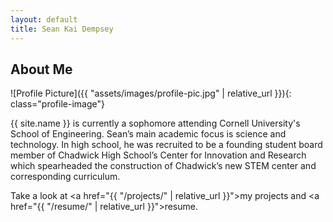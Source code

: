 ```yaml
---
layout: default
title: Sean Kai Dempsey 
---
```


## About Me


![Profile Picture]({{ "assets/images/profile-pic.jpg" | relative_url }}){: class="profile-image"}

 
{{ site.name }} is currently a sophomore attending Cornell University's School of Engineering. Sean’s main academic focus is science and technology. In high school, he was recruited to be a founding student board member of Chadwick High School’s Center for Innovation and Research which spearheaded the construction of Chadwick’s new STEM center and corresponding curriculum.




Take a look at <a href="{{ "/projects/" | relative_url }}">my projects</a> and <a href="{{ "/resume/" | relative_url }}">resume</a>.
